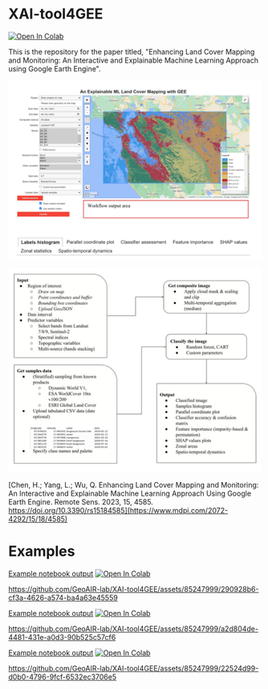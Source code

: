 # XAI-tool4GEE

<a target="_blank" href="https://colab.research.google.com/github/GeoAIR-lab/XAI-tool4GEE/blob/main/ml_landcover_app.ipynb">
  <img src="https://colab.research.google.com/assets/colab-badge.svg" alt="Open In Colab"/>
</a>

This is the repository for the paper titled, "Enhancing Land Cover Mapping and Monitoring: An Interactive and Explainable Machine Learning Approach using Google Earth Engine".

![](paper/user_interface.JPG "User Interface")

![](paper/flowchart_LULC_classification_GEE.jpg "Workflow chart for LULC classification")

[Chen, H.; Yang, L.; Wu, Q. Enhancing Land Cover Mapping and Monitoring: An Interactive and Explainable Machine Learning Approach Using Google Earth Engine. 
Remote Sens. 2023, 15, 4585. https://doi.org/10.3390/rs15184585](https://www.mdpi.com/2072-4292/15/18/4585)

# Examples

<a href="https://github.com/GeoAIR-lab/XAI-tool4GEE/blob/main/examples/Google_sample/example_output_google_samples.ipynb">Example notebook output</a>
<a target="_blank" href="https://colab.research.google.com/github/GeoAIR-lab/XAI-tool4GEE/blob/main/examples/Google_sample/example_output_google_samples.ipynb">
  <img src="https://colab.research.google.com/assets/colab-badge.svg" alt="Open In Colab"/>
</a>

https://github.com/GeoAIR-lab/XAI-tool4GEE/assets/85247999/290928b6-cf3a-4626-a574-ba4a63e45559

<a href="https://github.com/GeoAIR-lab/XAI-tool4GEE/blob/main/examples/Esri/example_output_sample_esri.ipynb">Example notebook output</a>
<a target="_blank" href="https://colab.research.google.com/github/GeoAIR-lab/XAI-tool4GEE/blob/main/examples/Esri/example_output_sample_esri.ipynb">
  <img src="https://colab.research.google.com/assets/colab-badge.svg" alt="Open In Colab"/>
</a>

https://github.com/GeoAIR-lab/XAI-tool4GEE/assets/85247999/a2d804de-4481-431e-a0d3-90b525c57cf6


<a href="https://github.com/GeoAIR-lab/XAI-tool4GEE/blob/main/examples/Dubai/example_output_Dubai.ipynb">Example notebook output</a>
<a target="_blank" href="https://colab.research.google.com/github/GeoAIR-lab/XAI-tool4GEE/blob/main/examples/Dubai/example_output_Dubai.ipynb">
  <img src="https://colab.research.google.com/assets/colab-badge.svg" alt="Open In Colab"/>
</a>

https://github.com/GeoAIR-lab/XAI-tool4GEE/assets/85247999/22524d99-d0b0-4796-9fcf-6532ec3706e5

